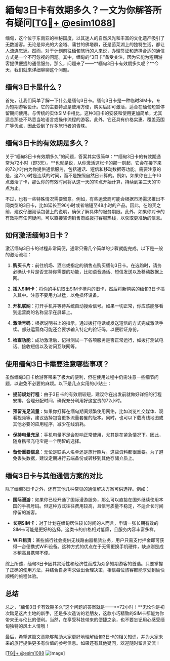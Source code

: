 # 緬甸3日卡有效期多久？一文为你解答所有疑问[[TG💪+ @esim1088](https://t.me/s/esim1088)]

缅甸，这个位于东南亚的神秘国度，以其迷人的自然风光和丰富的文化遗产吸引了无数游客。无论是仰光的大金塔、蒲甘的佛塔群，还是茵莱湖上的独特生活，都让人流连忘返。然而，对于计划前往缅甸旅行的人来说，办理签证和选择合适的通信方式是一个不可忽视的问题。其中，缅甸的“3日卡”备受关注，因为它能为短期游客提供便捷的通信服务。那么，问题来了——**緬甸3日卡有效期多久呢？**今天，我们就来详细聊聊这个问题。

## 缅甸3日卡是什么？

首先，让我们简单了解一下什么是缅甸3日卡。缅甸3日卡是一种临时SIM卡，专为短期游客设计。它的主要特点是使用方便，购买后即可激活，适合在缅甸短暂停留期间使用。与传统的实体SIM卡相比，这种3日卡的安装和使用更加简单，尤其适合那些不熟悉当地语言或操作流程的游客。此外，它还具有价格实惠、覆盖范围广等优点，因此受到了许多旅行者的青睐。

## 缅甸3日卡的有效期是多久？

关于“緬甸3日卡有效期多久”的问题，答案其实很简单：**缅甸3日卡的有效期通常为72小时（即3天）。**也就是说，从你激活这张卡的那一刻起，它会在接下来的72小时内为你提供通信服务，包括通话、短信和移动数据等功能。需要注意的是，这72小时是连续的时间，而不是按照自然日计算的。例如，如果你在上午10点激活了卡，那么你的有效时间将从这一天的10点开始计算，持续到第三天的10点为止。

不过，也有一些特殊情况需要留意。例如，有些运营商可能会根据市场需求推出不同类型的3日卡，比如延长至96小时或者缩短至48小时的产品。因此，在购买之前，建议仔细阅读包装上的说明，确保了解具体的服务期限。此外，如果你对卡的有效期有任何疑问，可以直接咨询销售商或拨打客服热线，以获取更准确的信息。

## 如何激活缅甸3日卡？

激活缅甸3日卡的过程非常简便，通常只需几个简单的步骤就能完成。以下是一般的激活流程：

1. **购买卡片**：前往机场、酒店或指定的销售点购买缅甸3日卡。在选购时，请务必确认卡片是否支持你需要的功能，比如语音通话、短信发送以及移动数据上网。

2. **插入SIM卡**：将你的手机取出SIM卡槽内的旧卡，然后将新购买的缅甸3日卡插入其中。注意不要用力过猛，以免损坏设备。

3. **开机联网**：打开手机并等待系统自动搜索信号。如果一切正常，你应该能够看到运营商的名称显示在屏幕上。

4. **激活号码**：根据说明书上的指示，通过拨打电话或发送短信的方式完成激活手续。部分运营商可能还会要求输入特定的验证码，以便验证身份。

5. **检查功能**：成功激活后，记得测试一下各项服务是否正常运行，如拨打测试电话、接收短信以及访问互联网等。

## 使用缅甸3日卡需要注意哪些事项？

虽然缅甸3日卡给游客带来了极大的便利，但在使用过程中仍需注意一些细节问题，以避免不必要的麻烦。以下是几点实用的小贴士：

- **提前规划行程**：由于3日卡的有效期较短，建议你在出发前就做好详细的行程安排，合理分配时间，确保充分利用好这宝贵的72小时。
  
- **预留充足流量**：如果你打算在缅甸期间频繁使用网络，比如浏览社交媒体、观看视频等，建议选择包含更多流量套餐的版本。同时，也可以下载离线地图或其他必要的应用程序，减少在线消耗。

- **保持电量充足**：手机电量不足会影响正常使用，尤其是在紧急情况下。因此，随身携带充电宝是一个明智的选择。

- **备份重要信息**：无论是联系人名单还是旅行照片，这些资料都很重要。为了避免丢失数据，建议定期进行云端备份或转移到其他存储介质上。

## 缅甸3日卡与其他通信方案的对比

除了缅甸3日卡之外，还有其他几种常见的通信解决方案可供选择。例如：

- **国际漫游**：如果你已经开通了国际漫游服务，那么可以直接在国外继续使用本国的手机号码。但这种方式往往费用较高，且信号质量不稳定，不适合长时间停留的游客。

- **长期SIM卡**：对于计划在缅甸居住较长时间的人而言，申请一张长期有效的SIM卡可能是更好的选择。这类卡的价格相对低廉，且服务内容丰富多样。

- **WiFi租赁**：某些旅行社会提供无线路由器租赁业务，用户只需支付押金即可获得一台便携式WiFi设备。这种方式的优点在于无需更换手机硬件，缺点则是成本稍高且携带不便。

综上所述，缅甸3日卡因其灵活性和经济性而成为众多短期游客的首选。只要掌握了正确的使用方法，并结合自身需求做出合理决策，相信每位旅客都能享受到愉快顺畅的旅程体验。

## 总结

总之，“緬甸3日卡有效期多久”这个问题的答案就是——**72小时！**无论你是初次踏足这片土地的新手，还是多次造访的老朋友，这款小巧精致的SIM卡都能为你带来无与伦比的便利。当然，在享受科技带来的便捷之余，也不要忘记用心感受缅甸独特的风土人情哦！

最后，希望这篇文章能够帮助大家更好地理解缅甸3日卡的相关知识，并为大家未来的旅行提供更多有价值的参考信息。如果还有其他疑问，欢迎随时留言交流！

[[TG💪+ @esim1088](https://t.me/s/esim1088) ![Image](https://i.postimg.cc/4NQfJmqS/Snipaste-2025-05-13-00-14-12.png)]